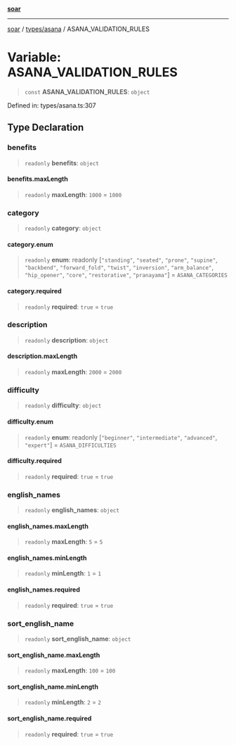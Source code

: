 [**soar**](../../../README.md)

***

[soar](../../../modules.md) / [types/asana](../README.md) / ASANA\_VALIDATION\_RULES

# Variable: ASANA\_VALIDATION\_RULES

> `const` **ASANA\_VALIDATION\_RULES**: `object`

Defined in: types/asana.ts:307

## Type Declaration

### benefits

> `readonly` **benefits**: `object`

#### benefits.maxLength

> `readonly` **maxLength**: `1000` = `1000`

### category

> `readonly` **category**: `object`

#### category.enum

> `readonly` **enum**: readonly \[`"standing"`, `"seated"`, `"prone"`, `"supine"`, `"backbend"`, `"forward_fold"`, `"twist"`, `"inversion"`, `"arm_balance"`, `"hip_opener"`, `"core"`, `"restorative"`, `"pranayama"`\] = `ASANA_CATEGORIES`

#### category.required

> `readonly` **required**: `true` = `true`

### description

> `readonly` **description**: `object`

#### description.maxLength

> `readonly` **maxLength**: `2000` = `2000`

### difficulty

> `readonly` **difficulty**: `object`

#### difficulty.enum

> `readonly` **enum**: readonly \[`"beginner"`, `"intermediate"`, `"advanced"`, `"expert"`\] = `ASANA_DIFFICULTIES`

#### difficulty.required

> `readonly` **required**: `true` = `true`

### english\_names

> `readonly` **english\_names**: `object`

#### english\_names.maxLength

> `readonly` **maxLength**: `5` = `5`

#### english\_names.minLength

> `readonly` **minLength**: `1` = `1`

#### english\_names.required

> `readonly` **required**: `true` = `true`

### sort\_english\_name

> `readonly` **sort\_english\_name**: `object`

#### sort\_english\_name.maxLength

> `readonly` **maxLength**: `100` = `100`

#### sort\_english\_name.minLength

> `readonly` **minLength**: `2` = `2`

#### sort\_english\_name.required

> `readonly` **required**: `true` = `true`
